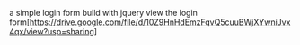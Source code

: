 a simple login form build with jquery 
view the login form[https://drive.google.com/file/d/10Z9HnHdEmzFqvQ5cuuBWjXYwniJvx4qx/view?usp=sharing]
